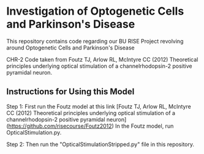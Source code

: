 # Investigation of Optogenetic Cells and Parkinson's Disease
 This repository contains code regarding our BU RISE Project revolving around Optogenetic Cells and Parkinson's Disease


CHR-2 Code taken from Foutz TJ, Arlow RL, McIntyre CC (2012) Theoretical principles underlying optical stimulation of a channelrhodopsin-2 positive pyramidal neuron.


## Instructions for Using this Model
Step 1:
First run the Foutz model at this link [Foutz TJ, Arlow RL, McIntyre CC (2012) Theoretical principles underlying optical stimulation of a channelrhodopsin-2 positive pyramidal neuron] (https://github.com/risecourse/Foutz2012)
In the Foutz model, run OpticalStimulation.py.

Step 2:
Then run the "OpticalStimulationStripped.py" file in this repository.
